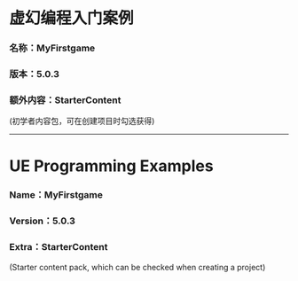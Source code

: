 # 虚幻编程入门案例 <br>
### 名称：MyFirstgame
### 版本：5.0.3
### 额外内容：StarterContent
(初学者内容包，可在创建项目时勾选获得)

***
# UE Programming Examples
### Name：MyFirstgame
### Version：5.0.3
### Extra：StarterContent
(Starter content pack, which can be checked when creating a project)
